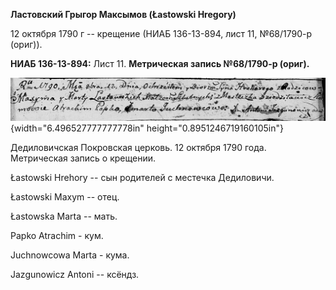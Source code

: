 **Ластовский Грыгор Максымов (Łastowski Hregory)**

12 октября 1790 г -- крещение (НИАБ 136-13-894, лист 11, №68/1790-р
(ориг)).

**НИАБ 136-13-894:** Лист 11. **Метрическая запись №68/1790-р (ориг).**

![](./media/fda171e51c500eb1e7feadeed11d3a14854584b2.png){width="6.496527777777778in"
height="0.8951246719160105in"}

Дедиловичская Покровская церковь. 12 октября 1790 года. Метрическая
запись о крещении.

Łastowski Hrehory -- сын родителей с местечка Дедиловичи.

Łastowski Maxym -- отец.

Łastowska Marta -- мать.

Papko Atrachim - кум.

Juchnowcowa Marta - кума.

Jazgunowicz Antoni -- ксёндз.
